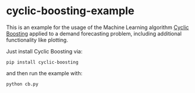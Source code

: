 cyclic-boosting-example
=======================

This is an example for the usage of the Machine Learning algorithm [Cyclic Boosting](https://github.com/Blue-Yonder-OSS/cyclic-boosting) applied to a demand forecasting problem, including additional functionality like plotting.

Just install Cyclic Boosting via:

`pip install cyclic-boosting`

and then run the example with:

`python cb.py`

